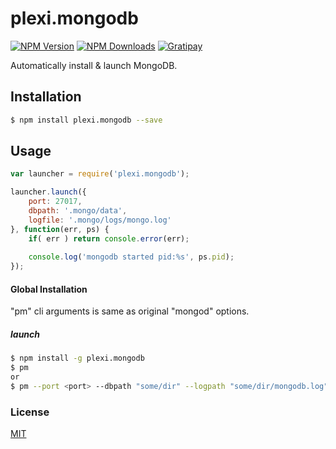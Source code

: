 # plexi.mongodb

[![NPM Version][npm-image]][npm-url]
[![NPM Downloads][downloads-image]][downloads-url]
[![Gratipay][gratipay-image]][gratipay-url]
<!-- [![Build Status][travis-image-flat]][travis-url] -->

Automatically install & launch MongoDB.

## Installation
```sh
$ npm install plexi.mongodb --save
```

## Usage
```js
var launcher = require('plexi.mongodb');

launcher.launch({
	port: 27017,
	dbpath: '.mongo/data',
	logfile: '.mongo/logs/mongo.log'
}, function(err, ps) {
	if( err ) return console.error(err);
	
	console.log('mongodb started pid:%s', ps.pid);
});
```

#### Global Installation

"pm" cli arguments is same as original "mongod" options.

##### launch
```sh
$ npm install -g plexi.mongodb
$ pm
or
$ pm --port <port> --dbpath "some/dir" --logpath "some/dir/mongodb.log"
```

### License

  [MIT](LICENSE)  

 [npm-image]: https://img.shields.io/npm/v/plexi.mongodb.svg?style=flat
 [npm-url]: https://npmjs.org/package/plexi.mongodb
 [downloads-image]: https://img.shields.io/npm/dm/plexi.mongodb.svg?style=flat
 [downloads-url]: https://npmjs.org/package/plexi.mongodb
 [travis-image-flat]: https://img.shields.io/travis/attrs/plexi.mongodb.svg?style=flat
 [travis-image]: https://travis-ci.org/attrs/plexi.mongodb.svg?branch=master
 [travis-url]: https://travis-ci.org/attrs/plexi.mongodb
 [gratipay-image]: https://img.shields.io/gratipay/teamattrs.svg?style=flat
 [gratipay-url]: https://gratipay.com/teamattrs/